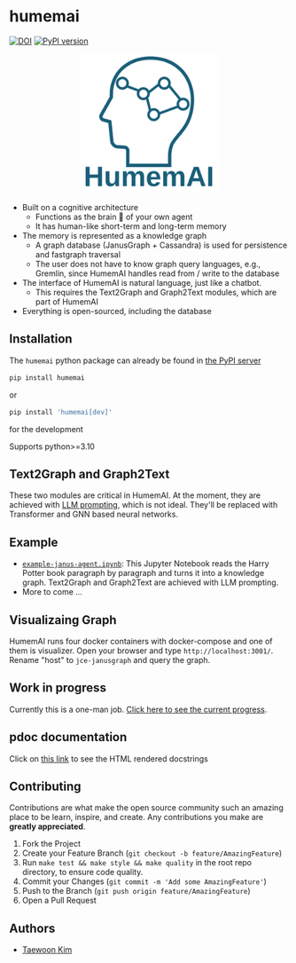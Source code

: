 # humemai

[![DOI](https://zenodo.org/badge/614376180.svg)](https://zenodo.org/doi/10.5281/zenodo.10876440)
[![PyPI
version](https://badge.fury.io/py/humemai.svg)](https://badge.fury.io/py/humemai)

<div align="center">
    <img src="./figures/humemai-with-text-below.png" alt="Image" style="width: 50%; max-width: 600px;">
</div>

- Built on a cognitive architecture
  - Functions as the brain 🧠 of your own agent
  - It has human-like short-term and long-term memory
- The memory is represented as a knowledge graph
  - A graph database (JanusGraph + Cassandra) is used for persistence and fastgraph
    traversal
  - The user does not have to know graph query languages, e.g., Gremlin, since HumemAI
    handles read from / write to the database
- The interface of HumemAI is natural language, just like a chatbot.
  - This requires the Text2Graph and Graph2Text modules, which are part of HumemAI
- Everything is open-sourced, including the database

## Installation

The `humemai` python package can already be found in [the PyPI
server](https://pypi.org/project/humemai/)

```sh
pip install humemai
```

or

```sh
pip install 'humemai[dev]'
```

for the development

Supports python>=3.10

## Text2Graph and Graph2Text

These two modules are critical in HumemAI. At the moment, they are achieved with [LLM
prompting](./humemai/prompt/), which is not ideal. They'll be replaced with Transformer
and GNN based neural networks.

## Example

- [`example-janus-agent.ipynb`](./examples/janus-graph-parse-text/example-janus-agent.ipynb):
  This Jupyter Notebook reads the Harry Potter book paragraph by paragraph and turns it
  into a knowledge graph. Text2Graph and Graph2Text are achieved with LLM prompting.
- More to come ...

## Visualizaing Graph

HumemAI runs four docker containers with docker-compose and one of them is visualizer.
Open your browser and type `http://localhost:3001/`. Rename "host" to `jce-janusgraph`
and query the graph.

## Work in progress

Currently this is a one-man job. [Click here to see the current
progress](https://github.com/orgs/humemai/projects/2/).

<!-- ## List of academic papers that use HumemAI

- ["A Machine With Human-Like Memory Systems"](https://arxiv.org/abs/2204.01611)
- ["A Machine with Short-Term, Episodic, and Semantic Memory
  Systems"](https://arxiv.org/abs/2212.02098)

## List of applications that use HumemAI -->

## pdoc documentation

Click on [this link](https://humemai.github.io/humemai) to see the HTML rendered
docstrings

## Contributing

Contributions are what make the open source community such an amazing place to be learn,
inspire, and create. Any contributions you make are **greatly appreciated**.

1. Fork the Project
1. Create your Feature Branch (`git checkout -b feature/AmazingFeature`)
1. Run `make test && make style && make quality` in the root repo directory, to ensure
   code quality.
1. Commit your Changes (`git commit -m 'Add some AmazingFeature'`)
1. Push to the Branch (`git push origin feature/AmazingFeature`)
1. Open a Pull Request

## Authors

- [Taewoon Kim](https://taewoon.kim/)
